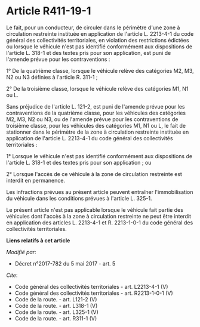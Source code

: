 # Article R411-19-1

Le fait, pour un conducteur, de circuler dans le périmètre d'une zone à circulation restreinte instituée en application de
l'article L. 2213-4-1 du code général des collectivités territoriales, en violation des restrictions édictées ou lorsque le
véhicule n'est pas identifié conformément aux dispositions de l'article L. 318-1 et des textes pris pour son application, est
puni de l'amende prévue pour les contraventions : 

1° De la quatrième classe, lorsque le véhicule relève des catégories M2, M3, N2 ou N3 définies à l'article R. 311-1 ; 

2° De la troisième classe, lorsque le véhicule relève des catégories M1, N1 ou L. 

Sans préjudice de l'article L. 121-2, est puni de l'amende prévue pour les contraventions de la quatrième classe, pour les
véhicules des catégories M2, M3, N2 ou N3, ou de l'amende prévue pour les contraventions de troisième classe, pour les
véhicules des catégories M1, N1 ou L, le fait de stationner dans le périmètre de la zone à circulation restreinte instituée
en application de l'article L. 2213-4-1 du code général des collectivités territoriales : 

1° Lorsque le véhicule n'est pas identifié conformément aux dispositions de l'article L. 318-1 et des textes pris pour son
application ; ou 

2° Lorsque l'accès de ce véhicule à la zone de circulation restreinte est interdit en permanence. 

Les infractions prévues au présent article peuvent entraîner l'immobilisation du véhicule dans les conditions prévues à
l'article L. 325-1. 

Le présent article n'est pas applicable lorsque le véhicule fait partie des véhicules dont l'accès à la zone à circulation
restreinte ne peut être interdit en application des articles L. 2213-4-1 et R. 2213-1-0-1 du code général des collectivités
territoriales.

**Liens relatifs à cet article**

_Modifié par_:

  - Décret n°2017-782 du 5 mai 2017 - art. 5

_Cite_:

  - Code général des collectivités territoriales - art. L2213-4-1 (V)
  - Code général des collectivités territoriales - art. R2213-1-0-1 (V)
  - Code de la route. - art. L121-2 (V)
  - Code de la route. - art. L318-1 (V)
  - Code de la route. - art. L325-1 (V)
  - Code de la route. - art. R311-1 (V)
